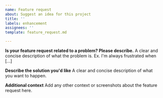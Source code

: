 ```yaml
---
name: Feature request
about: Suggest an idea for this project
title: ''
labels: enhancement
assignees: ''
template: feature_request.md

---
```


**Is your feature request related to a problem? Please describe.**
A clear and concise description of what the problem is. Ex. I'm always frustrated when [...]

**Describe the solution you'd like**
A clear and concise description of what you want to happen.

**Additional context**
Add any other context or screenshots about the feature request here.
